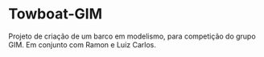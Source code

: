 # Towboat-GIM
Projeto de criação de um barco em modelismo, para competição do grupo GIM. Em conjunto com Ramon e Luiz Carlos.
